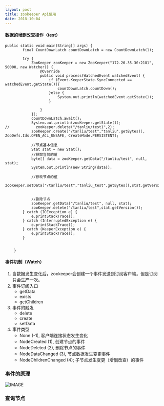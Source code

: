 ```yaml
---
layout: post
title: zookeeper Api使用
date: 2018-10-04
---
```

#### 数据的增删改查操作（test）
```
public static void main(String[] args) {
        final CountDownLatch countDownLatch = new CountDownLatch(1);

        try {
            ZooKeeper zooKeeper = new ZooKeeper("172.26.35.30:2181", 50000, new Watcher() {
                @Override
                public void process(WatchedEvent watchedEvent) {
                    if (Event.KeeperState.SyncConnected == watchedEvent.getState()){
                        countDownLatch.countDown();
                    }else {
                        System.out.println(watchedEvent.getState());
                    }

                }
            });
            countDownLatch.await();
            System.out.println(zooKeeper.getState());
//            zooKeeper.delete("/tanliu/test1",2);
            zooKeeper.create("/tanliu/test","tanliu".getBytes(), ZooDefs.Ids.OPEN_ACL_UNSAFE, CreateMode.PERSISTENT);

            //节点基本信息
            Stat stat = new Stat();
            //获取当前的值
            byte[] data = zooKeeper.getData("/tanliu/test", null, stat);
            System.out.println(new String(data));

            //修改节点的值
            zooKeeper.setData("/tanliu/test","tanliu_test".getBytes(),stat.getVersion());


            //删除节点
            zooKeeper.getData("/tanliu/test", null, stat);
            zooKeeper.delete("/tanliu/test",stat.getVersion());
        } catch (IOException e) {
            e.printStackTrace();
        } catch (InterruptedException e) {
            e.printStackTrace();
        } catch (KeeperException e) {
            e.printStackTrace();
        }


    }
```
#### 事件机制（Watch）
1. 当数据发生变化后，zookeeper会创建一个事件发送到订阅客户端。但是订阅只会生产一次。
2. 事件订阅入口
   - getData
   - exists
   - getChildren
3. 事件的触发
   - delete
   - create
   - setData
4. 事件类型
    - None (-1), 客户端连接状态发生变化
    - NodeCreated (1), 创建节点的事件
    - NodeDeleted (2), 删除节点的事件
    - NodeDataChanged (3), 节点数据发生变更事件
    - NodeChildrenChanged (4); 子节点发生变更（增删改查）的事件



### 事件的原理
![IMAGE](http://cn-isoda-oss.yy.com/admin/video/9C5FD7E42BB0FCBB770C2501E800285C.jpg)

### 查询节点







